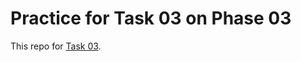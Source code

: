 # Practice for Task 03 on Phase 03

This repo for [Task 03](https://learningdevops.makvaz.com/phase3-task3-run-blog-engine-on-k8s-deployments).

